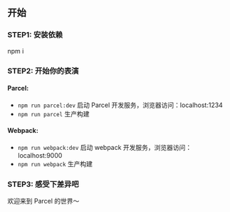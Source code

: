 ## 开始

### STEP1: 安装依赖
npm i

### STEP2: 开始你的表演
#### Parcel:
* `npm run parcel:dev` 启动 Parcel 开发服务，浏览器访问：localhost:1234
* `npm run parcel` 生产构建

#### Webpack:
* `npm run webpack:dev` 启动 webpack 开发服务，浏览器访问：localhost:9000
* `npm run webpack` 生产构建

### STEP3: 感受下差异吧

欢迎来到 Parcel 的世界～
